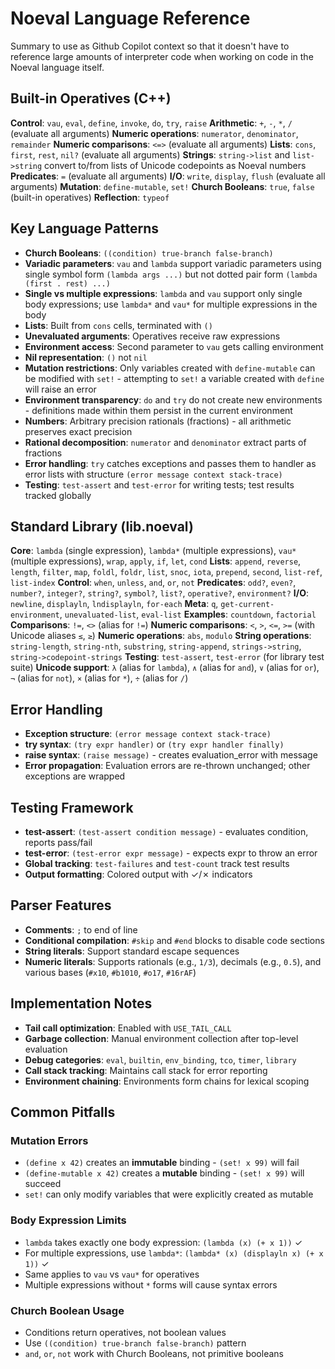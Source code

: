 # Noeval Language Reference

Summary to use as Github Copilot context so that it doesn't have to reference large amounts of interpreter code when working on code in the Noeval language itself.

## Built-in Operatives (C++)

**Control**: `vau`, `eval`, `define`, `invoke`, `do`, `try`, `raise`
**Arithmetic**: `+`, `-`, `*`, `/` (evaluate all arguments)
**Numeric operations**: `numerator`, `denominator`, `remainder`
**Numeric comparisons**: `<=>` (evaluate all arguments)
**Lists**: `cons`, `first`, `rest`, `nil?` (evaluate all arguments)
**Strings**: `string->list` and `list->string` convert to/from lists of Unicode codepoints as Noeval numbers
**Predicates**: `=` (evaluate all arguments)
**I/O**: `write`, `display`, `flush` (evaluate all arguments)
**Mutation**: `define-mutable`, `set!`
**Church Booleans**: `true`, `false` (built-in operatives)
**Reflection**: `typeof`

## Key Language Patterns

- **Church Booleans**: `((condition) true-branch false-branch)`
- **Variadic parameters**: `vau` and `lambda` support variadic parameters using single symbol form `(lambda args ...)` but not dotted pair form `(lambda (first . rest) ...)`
- **Single vs multiple expressions**: `lambda` and `vau` support only single body expressions; use `lambda*` and `vau*` for multiple expressions in the body
- **Lists**: Built from `cons` cells, terminated with `()`
- **Unevaluated arguments**: Operatives receive raw expressions
- **Environment access**: Second parameter to `vau` gets calling environment
- **Nil representation**: `()` not `nil`
- **Mutation restrictions**: Only variables created with `define-mutable` can be modified with `set!` - attempting to `set!` a variable created with `define` will raise an error
- **Environment transparency**: `do` and `try` do not create new environments - definitions made within them persist in the current environment
- **Numbers**: Arbitrary precision rationals (fractions) - all arithmetic preserves exact precision
- **Rational decomposition**: `numerator` and `denominator` extract parts of fractions
- **Error handling**: `try` catches exceptions and passes them to handler as error lists with structure `(error message context stack-trace)`
- **Testing**: `test-assert` and `test-error` for writing tests; test results tracked globally

## Standard Library (lib.noeval)

**Core**: `lambda` (single expression), `lambda*` (multiple expressions), `vau*` (multiple expressions), `wrap`, `apply`, `if`, `let`, `cond`
**Lists**: `append`, `reverse`, `length`, `filter`, `map`, `foldl`, `foldr`, `list`, `snoc`, `iota`, `prepend`, `second`, `list-ref`, `list-index`
**Control**: `when`, `unless`, `and`, `or`, `not`
**Predicates**: `odd?`, `even?`, `number?`, `integer?`, `string?`, `symbol?`, `list?`, `operative?`, `environment?`
**I/O**: `newline`, `displayln`, `lndisplayln`, `for-each`
**Meta**: `q`, `get-current-environment`, `unevaluated-list`, `eval-list`
**Examples**: `countdown`, `factorial`
**Comparisons**: `!=`, `<>` (alias for `!=`)
**Numeric comparisons**: `<`, `>`, `<=`, `>=` (with Unicode aliases `≤`, `≥`)
**Numeric operations**: `abs`, `modulo`
**String operations**: `string-length`, `string-nth`, `substring`, `string-append`, `strings->string`, `string->codepoint-strings`
**Testing**: `test-assert`, `test-error` (for library test suite)
**Unicode support**: `λ` (alias for `lambda`), `∧` (alias for `and`), `∨` (alias for `or`), `¬` (alias for `not`), `×` (alias for `*`), `÷` (alias for `/`)

## Error Handling

- **Exception structure**: `(error message context stack-trace)`
- **try syntax**: `(try expr handler)` or `(try expr handler finally)`
- **raise syntax**: `(raise message)` - creates evaluation_error with message
- **Error propagation**: Evaluation errors are re-thrown unchanged; other exceptions are wrapped

## Testing Framework

- **test-assert**: `(test-assert condition message)` - evaluates condition, reports pass/fail
- **test-error**: `(test-error expr message)` - expects expr to throw an error
- **Global tracking**: `test-failures` and `test-count` track test results
- **Output formatting**: Colored output with ✓/✗ indicators

## Parser Features

- **Comments**: `;` to end of line
- **Conditional compilation**: `#skip` and `#end` blocks to disable code sections
- **String literals**: Support standard escape sequences
- **Numeric literals**: Supports rationals (e.g., `1/3`), decimals (e.g., `0.5`), and various bases (`#x10`, `#b1010`, `#o17`, `#16rAF`)

## Implementation Notes

- **Tail call optimization**: Enabled with `USE_TAIL_CALL`
- **Garbage collection**: Manual environment collection after top-level evaluation
- **Debug categories**: `eval`, `builtin`, `env_binding`, `tco`, `timer`, `library`
- **Call stack tracking**: Maintains call stack for error reporting
- **Environment chaining**: Environments form chains for lexical scoping

## Common Pitfalls

### Mutation Errors
- `(define x 42)` creates an **immutable** binding - `(set! x 99)` will fail
- `(define-mutable x 42)` creates a **mutable** binding - `(set! x 99)` will succeed
- `set!` can only modify variables that were explicitly created as mutable

### Body Expression Limits
- `lambda` takes exactly one body expression: `(lambda (x) (+ x 1))` ✓
- For multiple expressions, use `lambda*`: `(lambda* (x) (displayln x) (+ x 1))` ✓  
- Same applies to `vau` vs `vau*` for operatives
- Multiple expressions without `*` forms will cause syntax errors

### Church Boolean Usage
- Conditions return operatives, not boolean values
- Use `((condition) true-branch false-branch)` pattern
- `and`, `or`, `not` work with Church Booleans, not primitive booleans
